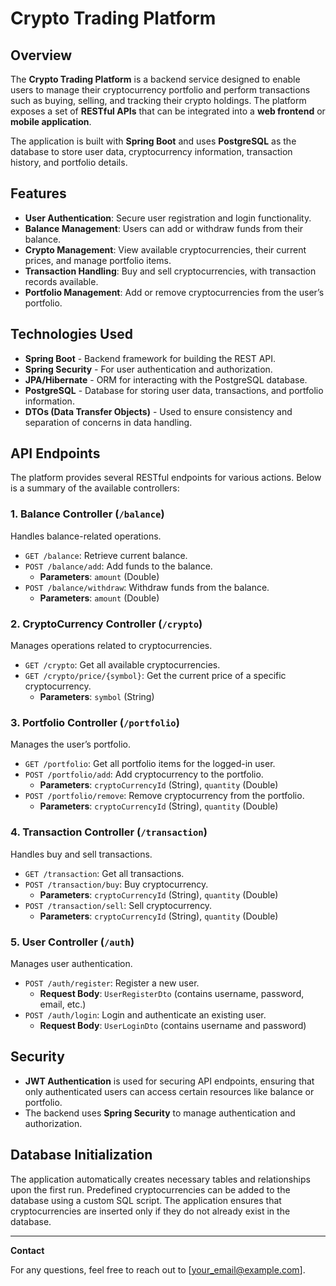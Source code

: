 # Crypto Trading Platform

## Overview

The **Crypto Trading Platform** is a backend service designed to enable users to manage their cryptocurrency portfolio and perform transactions such as buying, selling, and tracking their crypto holdings. The platform exposes a set of **RESTful APIs** that can be integrated into a **web frontend** or **mobile application**.

The application is built with **Spring Boot** and uses **PostgreSQL** as the database to store user data, cryptocurrency information, transaction history, and portfolio details.

## Features

- **User Authentication**: Secure user registration and login functionality.
- **Balance Management**: Users can add or withdraw funds from their balance.
- **Crypto Management**: View available cryptocurrencies, their current prices, and manage portfolio items.
- **Transaction Handling**: Buy and sell cryptocurrencies, with transaction records available.
- **Portfolio Management**: Add or remove cryptocurrencies from the user’s portfolio.

## Technologies Used

- **Spring Boot** - Backend framework for building the REST API.
- **Spring Security** - For user authentication and authorization.
- **JPA/Hibernate** - ORM for interacting with the PostgreSQL database.
- **PostgreSQL** - Database for storing user data, transactions, and portfolio information.
- **DTOs (Data Transfer Objects)** - Used to ensure consistency and separation of concerns in data handling.

## API Endpoints

The platform provides several RESTful endpoints for various actions. Below is a summary of the available controllers:

### 1. **Balance Controller** (`/balance`)
Handles balance-related operations.

- `GET /balance`: Retrieve current balance.
- `POST /balance/add`: Add funds to the balance.
  - **Parameters**: `amount` (Double)
- `POST /balance/withdraw`: Withdraw funds from the balance.
  - **Parameters**: `amount` (Double)

### 2. **CryptoCurrency Controller** (`/crypto`)
Manages operations related to cryptocurrencies.

- `GET /crypto`: Get all available cryptocurrencies.
- `GET /crypto/price/{symbol}`: Get the current price of a specific cryptocurrency.
  - **Parameters**: `symbol` (String)

### 3. **Portfolio Controller** (`/portfolio`)
Manages the user’s portfolio.

- `GET /portfolio`: Get all portfolio items for the logged-in user.
- `POST /portfolio/add`: Add cryptocurrency to the portfolio.
  - **Parameters**: `cryptoCurrencyId` (String), `quantity` (Double)
- `POST /portfolio/remove`: Remove cryptocurrency from the portfolio.
  - **Parameters**: `cryptoCurrencyId` (String), `quantity` (Double)

### 4. **Transaction Controller** (`/transaction`)
Handles buy and sell transactions.

- `GET /transaction`: Get all transactions.
- `POST /transaction/buy`: Buy cryptocurrency.
  - **Parameters**: `cryptoCurrencyId` (String), `quantity` (Double)
- `POST /transaction/sell`: Sell cryptocurrency.
  - **Parameters**: `cryptoCurrencyId` (String), `quantity` (Double)

### 5. **User Controller** (`/auth`)
Manages user authentication.

- `POST /auth/register`: Register a new user.
  - **Request Body**: `UserRegisterDto` (contains username, password, email, etc.)
- `POST /auth/login`: Login and authenticate an existing user.
  - **Request Body**: `UserLoginDto` (contains username and password)

## Security

- **JWT Authentication** is used for securing API endpoints, ensuring that only authenticated users can access certain resources like balance or portfolio.
- The backend uses **Spring Security** to manage authentication and authorization.

## Database Initialization

The application automatically creates necessary tables and relationships upon the first run. Predefined cryptocurrencies can be added to the database using a custom SQL script. The application ensures that cryptocurrencies are inserted only if they do not already exist in the database.

---

**Contact**

For any questions, feel free to reach out to [your_email@example.com].
